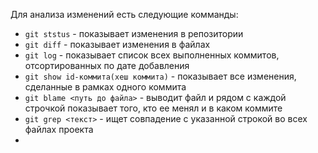 Для анализа изменений есть следующие комманды:
- `git ststus` - показывает изменения в репозитории
- `git diff` - показывает изменения в файлах
- `git log` - показывает список всех выполненных коммитов, отсортированных по дате добавления
- `git show id-коммита(хеш коммита)` - показывает все изменения, сделанные в рамках одного коммита
- `git blame <путь до файла>` - выводит файл и рядом с каждой строчкой показывает того, кто ее менял и в каком коммите
- `git grep <текст>` - ищет совпадение с указанной строкой во всех файлах проекта
- 